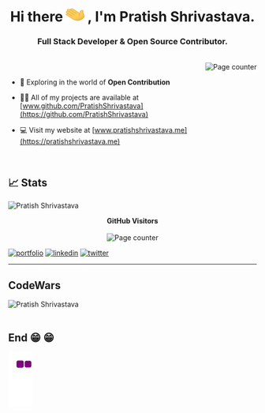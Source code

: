 <h1 align="center">Hi there<img src="https://github.com/nayan1xyz/nayan1xyz/blob/main/hithere.gif" alt="" width="50" height="30" />, I'm Pratish Shrivastava.</h1>
<h3 align="center">Full Stack Developer & Open Source Contributor.</h3>


<br>
&nbsp&nbsp&nbsp&nbsp&nbsp&nbsp&nbsp&nbsp&nbsp&nbsp&nbsp&nbsp<img align="right" alt="Page counter" src="https://komarev.com/ghpvc/?username=PratishShrivastava&style=flat-square">


- 🌱  Exploring in the world of  **Open Contribution**

- 👨‍💻 All of my projects are available at [www.github.com/PratishShrivastava](https://github.com/PratishShrivastava)

- 💻 Visit my website at [www.pratishshrivastava.me](https://pratishshrivastava.me)



<br>

## 📈 Stats

<img src="https://github-readme-streak-stats.herokuapp.com/?user=PratishShrivastava&theme=highcontrast" alt="Pratish Shrivastava" />



<br>
<p align="">
  <p align="center">
  <b>GitHub Visitors</b>
  <br>
  <br>
  <img alt="Page counter" src="https://profile-counter.glitch.me/PratishShrivastava/count.svg">
</p>



[![portfolio](https://img.shields.io/badge/my_portfolio-000?style=for-the-badge&logo=ko-fi&logoColor=white)](https://www.pratishshrivastava.me) 
[![linkedin](https://img.shields.io/badge/linkedin-0A66C2?style=for-the-badge&logo=linkedin&logoColor=white)](https://www.linkedin.com/in/pratish-shrivastava/) 
[![twitter](https://img.shields.io/badge/twitter-1DA1F2?style=for-the-badge&logo=twitter&logoColor=white)](https://twitter.com/PratishShtva) 



***
## CodeWars
<img align="left" src="https://www.codewars.com/users/PratishShrivastava/badges/large" alt="Pratish Shrivastava" />

<br><br>

##  End 😁 😁


![snake gif](https://github.com/PratishShrivastava/PratishShrivastava/blob/output/github-contribution-grid-snake.gif)
